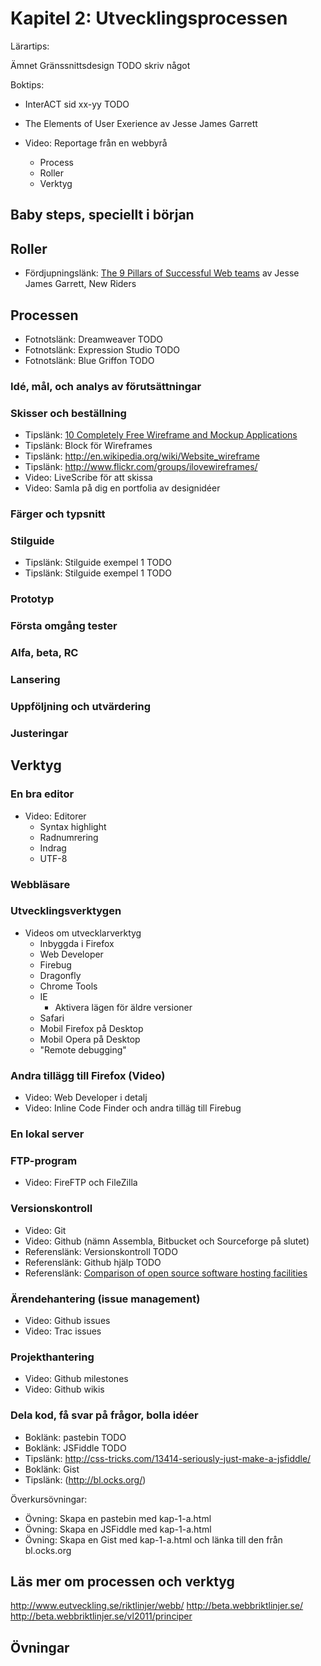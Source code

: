 # Kapitel 2: Utvecklingsprocessen

Lärartips:

Ämnet Gränssnittsdesign TODO skriv något

Boktips:

 * InterACT sid xx-yy TODO
 * The Elements of User Exerience av Jesse James Garrett

 * Video: Reportage från en webbyrå
   * Process
   * Roller
   * Verktyg

## Baby steps, speciellt i början

## Roller

 * Fördjupningslänk: [The 9 Pillars of Successful Web teams](http://www.adaptivepath.com/ideas/nine-pillars-of-successful-web-teams) av Jesse James Garrett, New Riders

## Processen


 * Fotnotslänk: Dreamweaver TODO
 * Fotnotslänk: Expression Studio TODO
 * Fotnotslänk: Blue Griffon TODO

### Idé, mål, och analys av förutsättningar

### Skisser och beställning

 * Tipslänk: [10 Completely Free Wireframe and Mockup Applications](http://speckyboy.com/2010/01/11/10-completely-free-wireframe-and-mockup-applications/)
 * Tipslänk: Block för Wireframes
 * Tipslänk: http://en.wikipedia.org/wiki/Website_wireframe 
 * Tipslänk: http://www.flickr.com/groups/ilovewireframes/
 * Video: LiveScribe för att skissa
 * Video: Samla på dig en portfolia av designidéer

### Färger och typsnitt
### Stilguide

 * Tipslänk: Stilguide exempel 1 TODO
 * Tipslänk: Stilguide exempel 1 TODO

### Prototyp
### Första omgång tester
### Alfa, beta, RC
### Lansering
### Uppföljning och utvärdering
### Justeringar

## Verktyg

### En bra editor

 * Video: Editorer
   * Syntax highlight
   * Radnumrering
   * Indrag
   * UTF-8

### Webbläsare

### Utvecklingsverktygen

 * Videos om utvecklarverktyg
   * Inbyggda i Firefox
   * Web Developer
   * Firebug
   * Dragonfly
   * Chrome Tools
   * IE 
     * Aktivera lägen för äldre versioner
   * Safari
   * Mobil Firefox på Desktop
   * Mobil Opera på Desktop
   * "Remote debugging"

### Andra tillägg till Firefox (Video)

 * Video: Web Developer i detalj
 * Video: Inline Code Finder och andra tilläg till Firebug
 
### En lokal server

### FTP-program

 * Video: FireFTP och FileZilla

### Versionskontroll

 * Video: Git
 * Video: Github (nämn Assembla, Bitbucket och Sourceforge på slutet)
 * Referenslänk: Versionskontroll TODO
 * Referenslänk: Github hjälp TODO
 * Referenslänk: [Comparison of open source software hosting facilities](http://en.wikipedia.org/wiki/Comparison_of_open_source_software_hosting_facilities)

### Ärendehantering (issue management)

 * Video: Github issues
 * Video: Trac issues

### Projekthantering

 * Video: Github milestones
 * Video: Github wikis

### Dela kod, få svar på frågor, bolla idéer

 * Boklänk: pastebin TODO
 * Boklänk: JSFiddle TODO
 * Tipslänk: http://css-tricks.com/13414-seriously-just-make-a-jsfiddle/
 * Boklänk: Gist
 * Tipslänk: (http://bl.ocks.org/)

Överkursövningar:

 * Övning: Skapa en pastebin med kap-1-a.html
 * Övning: Skapa en JSFiddle med kap-1-a.html
 * Övning: Skapa en Gist med kap-1-a.html och länka till den från bl.ocks.org

## Läs mer om processen och verktyg

http://www.eutveckling.se/riktlinjer/webb/
http://beta.webbriktlinjer.se/
http://beta.webbriktlinjer.se/vl2011/principer


## Övningar


